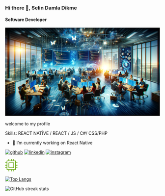 ### Hi there 👋, Selin Damla Dikme
#### Software Developer
![Alternatif metin](sw.webp "yazılımla alakalı fotograf")




welcome to my profile

Skills: REACT NATİVE / REACT / JS / C#/ CSS/PHP

- 🔭 I’m currently working on React  Native 


[<img src='https://cdn.jsdelivr.net/npm/simple-icons@3.0.1/icons/github.svg' alt='github' height='40'>](https://github.com/Damlayadamlaya)  [<img src='https://cdn.jsdelivr.net/npm/simple-icons@3.0.1/icons/linkedin.svg' alt='linkedin' height='40'>](https://www.linkedin.com/in/Selin-Damla-Dikme/)  [<img src='https://cdn.jsdelivr.net/npm/simple-icons@3.0.1/icons/instagram.svg' alt='instagram' height='40'>](https://www.instagram.com/selinndamla_/)  

<a href='https://docs.github.com/en/developers'><img src='https://raw.githubusercontent.com/acervenky/animated-github-badges/master/assets/devbadge.gif' width='40' height='40'></a> 

[![Top Langs](https://github-readme-stats.vercel.app/api/top-langs/?username=Damlayadamlaya)](https://github.com/anuraghazra/github-readme-stats)

![GitHub streak stats](https://streak-stats.demolab.com/?user=Damlayadamlaya)  


